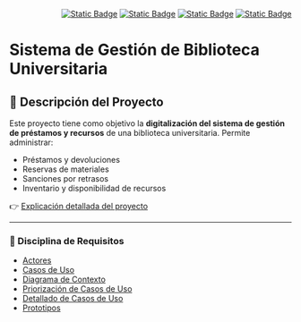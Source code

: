 <div align=right>

[![Static Badge](https://img.shields.io/badge/Inicio-FFFFFF?style=flat&logo=kasasmart&logoColor=000000)](/README.md) [![Static Badge](https://img.shields.io/badge/Modelo%20de%20Dominio-FFFFFF?style=flat&logo=stackshare&logoColor=000000)](/ModeloDeDominio/README.md) [![Static Badge](https://img.shields.io/badge/Código-FFFFFF?style=flat&logo=github&logoColor=000000)](/src) [![Static Badge](https://img.shields.io/badge/Evolución%20MdD-FFFFFF?style=flat&logo=git&logoColor=000000)](/ModeloDelDominio/EvolucionModeloDelDominio.md)

</div>


# Sistema de Gestión de Biblioteca Universitaria

## 🧩 Descripción del Proyecto

Este proyecto tiene como objetivo la **digitalización del sistema de gestión de préstamos y recursos** de una biblioteca universitaria. Permite administrar:

- Préstamos y devoluciones
- Reservas de materiales
- Sanciones por retrasos
- Inventario y disponibilidad de recursos

👉 [Explicación detallada del proyecto](/introduccion/introduccion.md)

---

### 📌 Disciplina de Requisitos 

</th>
</tr>
<tr></tr>
  <tr>
<td valign=top>
      <ul>
        <li><a href="/CasosDeUso/Actividades/Actores.md">Actores</a></li>
        <li><a href="/CasosDeUso/Actividades/CasosDeUso.md">Casos de Uso</a></li>
        <li><a href="/CasosDeUso/diagramaDeContexto/diagramaDeContexto.md">Diagrama de Contexto</a></li>
        <li><a href="/CasosDeUso/Actividades/Priorizar.md">Priorización de Casos de Uso</a></li>
        <li><a href="/CasosDeUso/Actividades/Detallar.md">Detallado de Casos de Uso</a></li>
        <li><a href="/CasosDeUso/Actividades/Prototipos/README.md">Prototipos</a></li>
      </ul>
    </td>
  </tr>
</table>